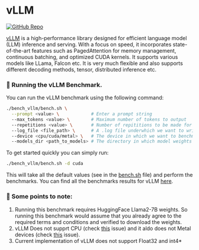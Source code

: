 # vLLM

[![GitHub Repo](https://img.shields.io/badge/github-%23121011.svg?style=for-the-badge&logo=github&logoColor=white)](https://github.com/vllm-project/vllm) &nbsp;

[vLLM](https://github.com/vllm-project/vllm) is a high-performance library designed for efficient language model (LLM) inference and serving. With a focus on speed, it incorporates state-of-the-art features such as PagedAttention for memory management, continuous batching, and optimized CUDA kernels. It supports various models like LLama, Falcon etc. It is very much flexible and also supports different decoding methods, tensor, distributed inference etc.


### 🚀 Running the vLLM Benchmark.

You can run the vLLM  benchmark using the following command:

```bash
./bench_vllm/bench.sh \
  --prompt <value> \            # Enter a prompt string
  --max_tokens <value> \        # Maximum number of tokens to output
  --repetitions <value> \       # Number of repititions to be made for the prompt.
  --log_file <file_path> \      # A .log file underwhich we want to write the results.
  --device <cpu/cuda/metal> \   # The device in which we want to benchmark.
  --models_dir <path_to_models> # The directory in which model weights are present
```

To get started quickly you can simply run:

```bash
./bench_vllm/bench.sh -d cuda
```
This will take all the default values (see in the [bench.sh](/bench_vllm/bench.sh) file) and perform the benchmarks. You can find all the benchmarks results for vLLM [here](/docs/llama2.md).


### 👀 Some points to note:

1. Running this benchmark requires HuggingFace Llama2-7B weights. So running this benchmark would assume that you already agree to the required terms and conditions and verified to download the weights.
2. vLLM Does not supprt CPU (check [this](https://github.com/vllm-project/vllm/issues/176) issue) and it aldo does not Metal devices (check [this](https://github.com/vllm-project/vllm/issues/1441) issue).
3. Current implementation of vLLM does not support Float32 and int4*
